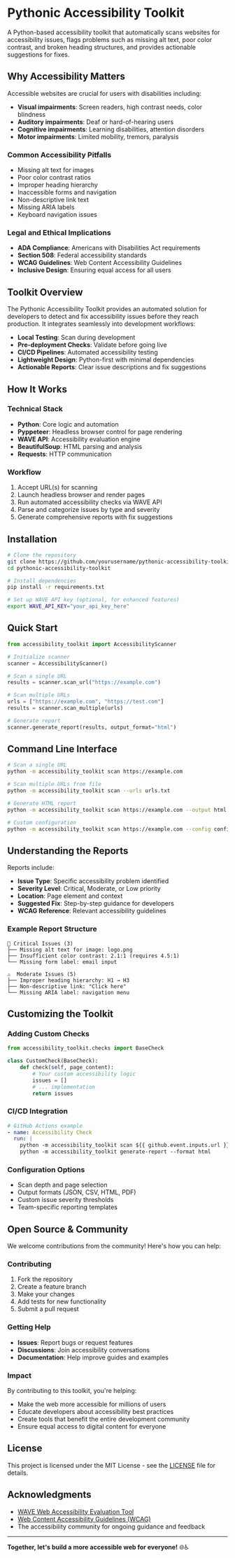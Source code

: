# Pythonic Accessibility Toolkit

A Python-based accessibility toolkit that automatically scans websites for accessibility issues, flags problems such as missing alt text, poor color contrast, and broken heading structures, and provides actionable suggestions for fixes.

## Why Accessibility Matters

Accessible websites are crucial for users with disabilities including:
- **Visual impairments**: Screen readers, high contrast needs, color blindness
- **Auditory impairments**: Deaf or hard-of-hearing users
- **Cognitive impairments**: Learning disabilities, attention disorders
- **Motor impairments**: Limited mobility, tremors, paralysis

### Common Accessibility Pitfalls
- Missing alt text for images
- Poor color contrast ratios
- Improper heading hierarchy
- Inaccessible forms and navigation
- Non-descriptive link text
- Missing ARIA labels
- Keyboard navigation issues

### Legal and Ethical Implications
- **ADA Compliance**: Americans with Disabilities Act requirements
- **Section 508**: Federal accessibility standards
- **WCAG Guidelines**: Web Content Accessibility Guidelines
- **Inclusive Design**: Ensuring equal access for all users

## Toolkit Overview

The Pythonic Accessibility Toolkit provides an automated solution for developers to detect and fix accessibility issues before they reach production. It integrates seamlessly into development workflows:

- **Local Testing**: Scan during development
- **Pre-deployment Checks**: Validate before going live
- **CI/CD Pipelines**: Automated accessibility testing
- **Lightweight Design**: Python-first with minimal dependencies
- **Actionable Reports**: Clear issue descriptions and fix suggestions

## How It Works

### Technical Stack
- **Python**: Core logic and automation
- **Pyppeteer**: Headless browser control for page rendering
- **WAVE API**: Accessibility evaluation engine
- **BeautifulSoup**: HTML parsing and analysis
- **Requests**: HTTP communication

### Workflow
1. Accept URL(s) for scanning
2. Launch headless browser and render pages
3. Run automated accessibility checks via WAVE API
4. Parse and categorize issues by type and severity
5. Generate comprehensive reports with fix suggestions

## Installation

```bash
# Clone the repository
git clone https://github.com/yourusername/pythonic-accessibility-toolkit.git
cd pythonic-accessibility-toolkit

# Install dependencies
pip install -r requirements.txt

# Set up WAVE API key (optional, for enhanced features)
export WAVE_API_KEY="your_api_key_here"
```

## Quick Start

```python
from accessibility_toolkit import AccessibilityScanner

# Initialize scanner
scanner = AccessibilityScanner()

# Scan a single URL
results = scanner.scan_url("https://example.com")

# Scan multiple URLs
urls = ["https://example.com", "https://test.com"]
results = scanner.scan_multiple(urls)

# Generate report
scanner.generate_report(results, output_format="html")
```

## Command Line Interface

```bash
# Scan a single URL
python -m accessibility_toolkit scan https://example.com

# Scan multiple URLs from file
python -m accessibility_toolkit scan --urls urls.txt

# Generate HTML report
python -m accessibility_toolkit scan https://example.com --output html

# Custom configuration
python -m accessibility_toolkit scan https://example.com --config config.yaml
```

## Understanding the Reports

Reports include:
- **Issue Type**: Specific accessibility problem identified
- **Severity Level**: Critical, Moderate, or Low priority
- **Location**: Page element and context
- **Suggested Fix**: Step-by-step guidance for developers
- **WCAG Reference**: Relevant accessibility guidelines

### Example Report Structure
```
🚨 Critical Issues (3)
├── Missing alt text for image: logo.png
├── Insufficient color contrast: 2.1:1 (requires 4.5:1)
└── Missing form label: email input

⚠️  Moderate Issues (5)
├── Improper heading hierarchy: H1 → H3
├── Non-descriptive link: "Click here"
└── Missing ARIA label: navigation menu
```

## Customizing the Toolkit

### Adding Custom Checks
```python
from accessibility_toolkit.checks import BaseCheck

class CustomCheck(BaseCheck):
    def check(self, page_content):
        # Your custom accessibility logic
        issues = []
        # ... implementation
        return issues
```

### CI/CD Integration
```yaml
# GitHub Actions example
- name: Accessibility Check
  run: |
    python -m accessibility_toolkit scan ${{ github.event.inputs.url }}
    python -m accessibility_toolkit generate-report --format html
```

### Configuration Options
- Scan depth and page selection
- Output formats (JSON, CSV, HTML, PDF)
- Custom issue severity thresholds
- Team-specific reporting templates

## Open Source & Community

We welcome contributions from the community! Here's how you can help:

### Contributing
1. Fork the repository
2. Create a feature branch
3. Make your changes
4. Add tests for new functionality
5. Submit a pull request

### Getting Help
- **Issues**: Report bugs or request features
- **Discussions**: Join accessibility conversations
- **Documentation**: Help improve guides and examples

### Impact
By contributing to this toolkit, you're helping:
- Make the web more accessible for millions of users
- Educate developers about accessibility best practices
- Create tools that benefit the entire development community
- Ensure equal access to digital content for everyone

## License

This project is licensed under the MIT License - see the [LICENSE](LICENSE) file for details.

## Acknowledgments

- [WAVE Web Accessibility Evaluation Tool](https://wave.webaim.org/)
- [Web Content Accessibility Guidelines (WCAG)](https://www.w3.org/WAI/WCAG21/quickref/)
- The accessibility community for ongoing guidance and feedback

---

**Together, let's build a more accessible web for everyone!** 🌐♿
